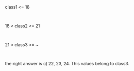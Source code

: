 class1 <= 18
      
 <br>
 
 18 < class2 <= 21
 
 <br>
 
 21 < class3 <= ~
 
 <br>
 
 the right answer is   c) 22, 23, 24. This values belong to class3.
